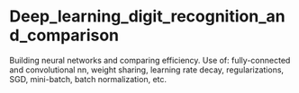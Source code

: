 # Deep_learning_digit_recognition_and_comparison

Building neural networks and comparing efficiency.
Use of: fully-connected and convolutional nn, weight sharing, learning rate decay, regularizations, SGD, mini-batch, batch normalization, etc.
